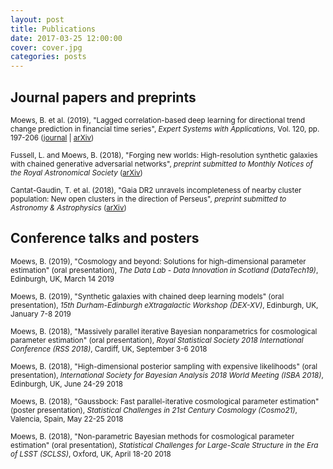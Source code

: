 ```yaml
---
layout: post
title: Publications
date: 2017-03-25 12:00:00
cover: cover.jpg
categories: posts
---
```


## Journal papers and preprints

<!--<small>Moews, B. et al. (2018), "Stress testing the dark energy equation of state imprint on supernova data", _preprint submitted to Physical Review D_ ([arXiv](https://arxiv.org/abs/XXX))</small>-->

<small>Moews, B. et al. (2019), "Lagged correlation-based deep learning for directional trend change prediction in financial time series", _Expert Systems with Applications_, Vol. 120, pp. 197-206 ([journal](https://doi.org/10.1016/j.eswa.2018.11.027) | [arXiv](https://arxiv.org/abs/1811.11287))</small>

<small>Fussell, L. and Moews, B. (2018), "Forging new worlds: High-resolution synthetic galaxies with chained generative adversarial networks", _preprint submitted to Monthly Notices of the Royal Astronomical Society_ ([arXiv](https://arxiv.org/abs/1811.03081))</small>

<small>Cantat-Gaudin, T. et al. (2018), "Gaia DR2 unravels incompleteness of nearby cluster population: New open clusters in the direction of Perseus", _preprint submitted to Astronomy & Astrophysics_ ([arXiv](https://arxiv.org/abs/1810.05494))</small>

## Conference talks and posters

<small>Moews, B. (2019), "Cosmology and beyond: Solutions for high-dimensional parameter estimation" (oral presentation), _The Data Lab - Data Innovation in Scotland (DataTech19)_, Edinburgh, UK, March 14 2019</small>

<small>Moews, B. (2019), "Synthetic galaxies with chained deep learning models" (oral presentation), _15th Durham-Edinburgh eXtragalactic Workshop (DEX-XV)_, Edinburgh, UK, January 7-8 2019</small>

<small>Moews, B. (2018), "Massively parallel iterative Bayesian nonparametrics for cosmological parameter estimation" (oral presentation), _Royal Statistical Society 2018 International Conference (RSS 2018)_, Cardiff, UK, September 3-6 2018</small>

<small>Moews, B. (2018), "High-dimensional posterior sampling with expensive likelihoods" (oral presentation), _International Society for Bayesian Analysis 2018 World Meeting (ISBA 2018)_, Edinburgh, UK, June 24-29 2018</small>

<small>Moews, B. (2018), "Gaussbock: Fast parallel-iterative cosmological parameter estimation" (poster presentation), _Statistical Challenges in 21st Century Cosmology (Cosmo21)_, Valencia, Spain, May 22-25 2018</small>

<small>Moews, B. (2018), "Non-parametric Bayesian methods for cosmological parameter estimation" (oral presentation), _Statistical Challenges for Large-Scale Structure in the Era of LSST (SCLSS)_, Oxford, UK, April 18-20 2018</small>
